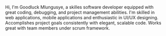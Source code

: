 Hi, I'm Goodluck Mlungusye,
a skilles software developer equipped with great coding, debugging, and
project management abilities. I'm skilled in web applications, mobile applications and enthusiastic in UI/UX designing.
Accomplishes project goals consistently with elegant, scalable code. Works great with team members under scrum framework.
